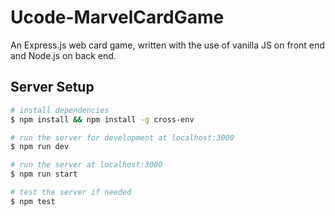 # Ucode-MarvelCardGame
An Express.js web card game, written with the use of vanilla JS on front end and Node.js on back end.  

## Server Setup

``` bash
# install dependencies
$ npm install && npm install -g cross-env

# run the server for development at localhost:3000
$ npm run dev

# run the server at localhost:3000
$ npm run start

# test the server if needed
$ npm test
```
